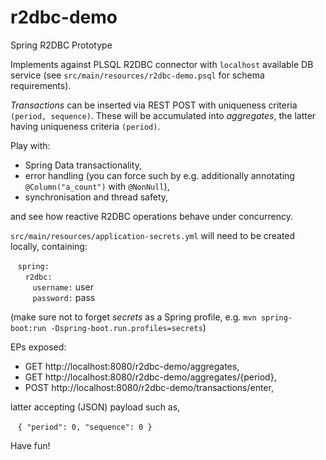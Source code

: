 # r2dbc-demo
Spring R2DBC Prototype

Implements against PLSQL R2DBC connector with `localhost` available DB service (see `src/main/resources/r2dbc-demo.psql` for schema requirements).

_Transactions_ can be inserted via REST POST with uniqueness criteria `(period, sequence)`. These will be accumulated into _aggregates_, the latter having uniqueness criteria `(period)`.

Play with:

- Spring Data transactionality, 
- error handling (you can force such by e.g. additionally annotating `@Column("a_count")` with `@NonNull`),
- synchronisation and thread safety,

and see how reactive R2DBC operations behave under concurrency.

`src/main/resources/application-secrets.yml` will need to be created locally, containing:

&nbsp;&nbsp;&nbsp;`spring:`<br />
&nbsp;&nbsp;&nbsp;&nbsp;&nbsp;&nbsp;`r2dbc:`<br />
&nbsp;&nbsp;&nbsp;&nbsp;&nbsp;&nbsp;&nbsp;&nbsp;&nbsp;`username:` user<br />
&nbsp;&nbsp;&nbsp;&nbsp;&nbsp;&nbsp;&nbsp;&nbsp;&nbsp;`password:` pass<br />

(make sure not to forget _secrets_ as a Spring profile, e.g. `mvn spring-boot:run -Dspring-boot.run.profiles=secrets`)

EPs exposed:

- GET http://localhost:8080/r2dbc-demo/aggregates,
- GET http://localhost:8080/r2dbc-demo/aggregates/{period},
- POST http://localhost:8080/r2dbc-demo/transactions/enter,

latter accepting (JSON) payload such as,

&nbsp;&nbsp;&nbsp;`{ "period": 0, "sequence": 0 }`

Have fun!

